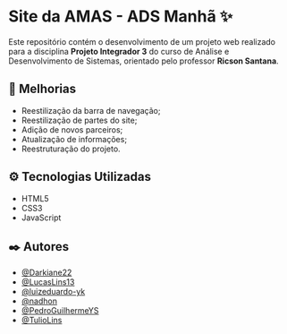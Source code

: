 # Site da AMAS - ADS Manhã ✨

Este repositório contém o desenvolvimento de um projeto web realizado para a disciplina **Projeto Integrador 3** do curso de Análise e Desenvolvimento de Sistemas, orientado pelo professor **Ricson Santana**.

## 🔧 Melhorias

- Reestilização da barra de navegação;
- Reestilização de partes do site;
- Adição de novos parceiros;
- Atualização de informações;
- Reestruturação do projeto.

## ⚙️ Tecnologias Utilizadas

- HTML5
- CSS3
- JavaScript

## :black_nib: Autores

- [@Darkiane22](https://github.com/Darkiane22)
- [@LucasLins13](https://github.com/LucasLins13)
- [@luizeduardo-yk](https://github.com/luizeduardo-yk)
- [@nadhon](https://github.com/nadhon)
- [@PedroGuilhermeYS](https://github.com/PedroGuilhermeYS)
- [@TulioLins](https://github.com/TulioLins)
